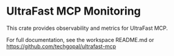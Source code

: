 # UltraFast MCP Monitoring

This crate provides observability and metrics for UltraFast MCP.

For full documentation, see the workspace README.md or https://github.com/techgopal/ultrafast-mcp 